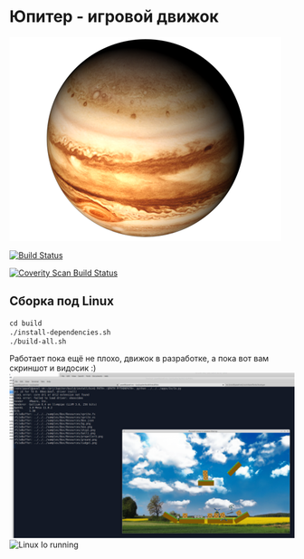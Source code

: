 ﻿# Юпитер - игровой движок

![Github Logo](/doc/images/Jupiter.png)

[![Build Status](https://travis-ci.org/Ingener74/Jupiter.svg?branch=master)](https://travis-ci.org/Ingener74/Jupiter)

<a href="https://scan.coverity.com/projects/ingener74-jupiter">
  <img alt="Coverity Scan Build Status"
       src="https://scan.coverity.com/projects/7616/badge.svg"/>
</a>

## Сборка под Linux
```
cd build
./install-dependencies.sh
./build-all.sh
```

Работает пока ещё не плохо, движок в разработке, а пока вот вам скриншот и видосик :)
![Github Logo](/doc/images/1.png)
![Linux Io running](https://youtu.be/EQzQxmY26Vk)

